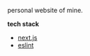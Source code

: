 personal website of mine.

**tech stack**

- [next.js](https://solidjs.com)
- [eslint](https://eslint.org/)
